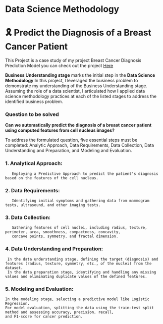 # Data Science Methodology 
# 🎗️ Predict the Diagnosis of a Breast Cancer Patient

This Project is a case study of my project Breast Cancer Diagnosis Prediction Model you can check out the project [Here](https://github.com/JayshreeMishra/Data_Science_Projects/tree/main/Project%203%20-%20Cancer%20Prediction)

**Business Understanding stage** marks the initial step in the **Data Science Methodology**
In this project, I leveraged the business problem to demonstrate my understanding of the Business Understanding stage.
Assuming the role of a data scientist,
I articulated how I applied data science methodology practices at each of the listed stages to address the identified business problem.


### Question to be solved

**Can we automatically predict the diagnosis of a breast cancer patient using computed features from cell nucleus images?**

To address the formulated question, five essential steps must be completed: 
Analytic Approach, Data Requirements, Data Collection, Data Understanding and Preparation, and Modeling and Evaluation.

### 1. Analytical Approach:
       Employing a Predictive Approach to predict the patient's diagnosis based on the features of the cell nucleus.
   
### 2. Data Requirements:
       Identifying initial symptoms and gathering data from mammogram tests, ultrasound, and other imaging tests.
   
### 3. Data Collection:
       Gathering features of cell nuclei, including radius, texture, perimeter, area, smoothness, compactness, concavity,
       concave points, symmetry, and fractal dimension.
   
### 4. Data Understanding and Preparation:
     In the data understanding stage, defining the target (diagnosis) and features (radius, texture, symmetry, etc., of the nuclei) from the dataset.
     In the data preparation stage, identifying and handling any missing values and eliminating duplicate values of the defined features.
   
### 5. Modeling and Evaluation:
    In the modeling stage, selecting a predictive model like Logistic Regression.
    For model evaluation, splitting the data using the train-test split method and assessing accuracy, precision, recall, 
    and F1-score for cancer prediction.


   
